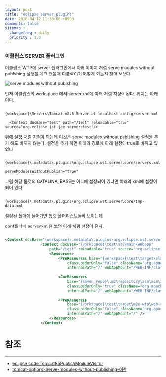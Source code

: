 ```yaml
---
layout: post
title: "eclipse_server_plugins"
date: 2018-04-12 11:30:00 +0900
comments: false
sitemap :
  changefreq : daily
  priority : 1.0
---
```


### 이클립스 SERVER 플러그인


이클립스 WTP에 server 플러그인에서 아래 이미지 처럼  serve modules without publshing 설정을 체크 했을때 디플로이가 어떻게 되는지 찾아 보았다.


![serve modules without publshing](https://sejoung.github.io/images/2018_04_12_01.jpg)

먼저 이클립스의 workspace 에서 server.xml에 아래 처럼 지정이 된다. 위치는 아래이다.


```

{workspace}\Servers\Tomcat v8.5 Server at localhost-config/server.xml

  <Context docBase="test" path="/test" reloadable="true" source="org.eclipse.jst.jee.server:test"/>

```

위에 설정 처럼 지정이 되는데 이것은 serve modules without publshing 설정을 추가 해도 바뀌지 않는다.
설정을 추가 하면 아래의 경로에 아래 설정이 true로 바뀌고 있었다

```

{workspace}\.metadata\.plugins\org.eclipse.wst.server.core/servers.xml

serveModulesWithoutPublish="true"  

```
그럼 해당 톰캣의 CATALINA_BASE는 어디에 설정되어 있냐면 아래의 xml에 설정이 되어 있다.

```

{workspace}\.metadata\.plugins\org.eclipse.wst.server.core/tmp-data.xml

```

설정된 폴더에 들어가면 톰캣 폴더리스트들이 보이는데 

conf폴더에 server.xml을 보면 아래 처럼 설정이 된다.

```xml

<Context docBase="{workspace}\.metadata\.plugins\org.eclipse.wst.server.core\tmp1\wtpwebapps\ROOT" path="" reloadable="false" />
				<Context docBase="{workspace}\test\src\main\webapp"
					path="/test" reloadable="true" source="org.eclipse.jst.jee.server:test">
					<Resources>
						<PreResources base="{workspace}\test\target\classes"
							classLoaderOnly="false" className="org.apache.catalina.webresources.DirResourceSet"
							internalPath="/" webAppMount="/WEB-INF/classes" />
					
						<JarResources
							base="{maven_repo}\.m2\repository\asm\asm\1.5.3\asm-1.5.3.jar"
							classLoaderOnly="true" className="org.apache.catalina.webresources.JarResourceSet"
							internalPath="/" webAppMount="/WEB-INF/classes" />
					
						<PreResources
							base="{workspace}\test\target\m2e-wtp\web-resources"
							classLoaderOnly="false" className="org.apache.catalina.webresources.DirResourceSet"
							internalPath="/" webAppMount="/" />
					</Resources>
				</Context>
```


# 참조 
-----
* [eclipse code Tomcat85PublishModuleVisitor](http://git.eclipse.org/c/gerrit/servertools/webtools.servertools.git/tree/plugins/org.eclipse.jst.server.tomcat.core/tomcatcore/org/eclipse/jst/server/tomcat/core/internal/Tomcat85PublishModuleVisitor.java)
* [tomcat-options-Serve-modules-without-publishing-이란](http://reimaginer.tistory.com/entry/tomcat-options-Serve-modules-without-publishing-%EC%9D%B4%EB%9E%80)

